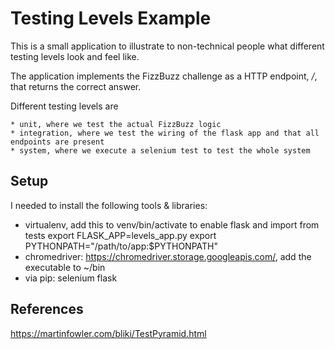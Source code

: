 # Testing Levels Example

This is a small application to illustrate to non-technical people what different testing levels look and feel like.

The application implements the FizzBuzz challenge as a HTTP endpoint, */<number>*, that returns the correct answer.

Different testing levels are

    * unit, where we test the actual FizzBuzz logic
    * integration, where we test the wiring of the flask app and that all endpoints are present
    * system, where we execute a selenium test to test the whole system

## Setup

I needed to install the following tools & libraries:

   * virtualenv, add this to venv/bin/activate to enable flask and import from tests
   		export FLASK_APP=levels_app.py
		export PYTHONPATH="/path/to/app:$PYTHONPATH"
   * chromedriver: https://chromedriver.storage.googleapis.com/, add the executable to ~/bin
   * via pip: selenium flask

 ## References

 https://martinfowler.com/bliki/TestPyramid.html